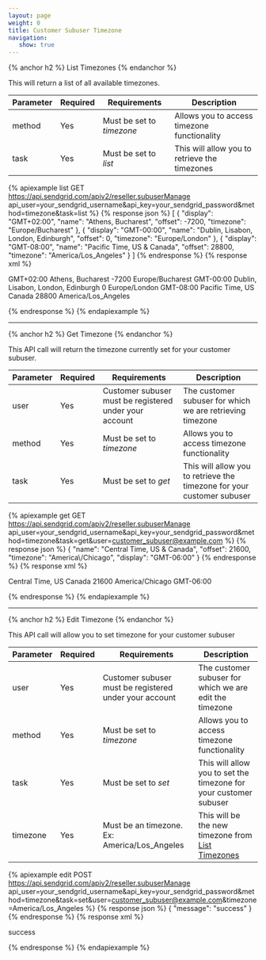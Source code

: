 ```yaml
---
layout: page
weight: 0
title: Customer Subuser Timezone
navigation:
   show: true
---
```


{% anchor h2 %}
List Timezones 
{% endanchor %}

This will return a list of all available timezones.

<table class="table table-bordered table-striped">
   <thead>
      <tr>
         <th>Parameter</th>
         <th>Required</th>
         <th>Requirements</th>
         <th>Description</th>
      </tr>
   </thead>
   <tbody>
      <tr>
         <td>method</td>
         <td>Yes</td>
         <td>
            Must be set to
            <em>timezone</em>
         </td>
         <td>Allows you to access timezone functionality</td>
      </tr>
      <tr>
         <td>task</td>
         <td>Yes</td>
         <td>
            Must be set to
            <em>list</em>
         </td>
         <td>This will allow you to retrieve the timezones</td>
      </tr>
   </tbody>
</table>



{% apiexample list GET https://api.sendgrid.com/apiv2/reseller.subuserManage api_user=your_sendgrid_username&api_key=your_sendgrid_password&method=timezone&task=list %}
  {% response json %}
[
  {
    "display": "GMT+02:00",
    "name": "Athens, Bucharest",
    "offset": -7200,
    "timezone": "Europe/Bucharest"
  },
  {
    "display": "GMT-00:00",
    "name": "Dublin, Lisabon, London, Edinburgh",
    "offset": 0,
    "timezone": "Europe/London"
  },
  {
    "display": "GMT-08:00",
    "name": "Pacific Time, US & Canada",
    "offset": 28800,
    "timezone": "America/Los_Angeles"
  }
]
{% endresponse %}
  {% response xml %}
<?xml version="1.0" encoding="ISO-8859-1"?>

<timezones>
   <timezone>
      <display>GMT+02:00</display>
      <name>Athens, Bucharest</name>
      <offset>-7200</offset>
      <timezone>Europe/Bucharest</timezone>
   </timezone>
   <timezone>
      <display>GMT-00:00</display>
      <name>Dublin, Lisabon, London, Edinburgh</name>
      <offset>0</offset>
      <timezone>Europe/London</timezone>
   </timezone>
   <timezone>
      <display>GMT-08:00</display>
      <name>Pacific Time, US  Canada</name>
      <offset>28800</offset>
      <timezone>America/Los_Angeles</timezone>
   </timezone>
</timezones>

  {% endresponse %}
{% endapiexample %}

* * * * *


{% anchor h2 %}
Get Timezone 
{% endanchor %}

This API call will return the timezone currently set for your customer subuser.

<table class="table table-bordered table-striped">
   <thead>
      <tr>
         <th>Parameter</th>
         <th>Required</th>
         <th>Requirements</th>
         <th>Description</th>
      </tr>
   </thead>
   <tbody>
      <tr>
         <td>user</td>
         <td>Yes</td>
         <td>Customer subuser must be registered under your account</td>
         <td>The customer subuser for which we are retrieving timezone</td>
      </tr>
      <tr>
         <td>method</td>
         <td>Yes</td>
         <td>
            Must be set to
            <em>timezone</em>
         </td>
         <td>Allows you to access timezone functionality</td>
      </tr>
      <tr>
         <td>task</td>
         <td>Yes</td>
         <td>
            Must be set to
            <em>get</em>
         </td>
         <td>This will allow you to retrieve the timezone for your customer subuser</td>
      </tr>
   </tbody>
</table>



{% apiexample get GET https://api.sendgrid.com/apiv2/reseller.subuserManage api_user=your_sendgrid_username&api_key=your_sendgrid_password&method=timezone&task=get&user=customer_subuser@example.com %}
  {% response json %}
{
  "name": "Central Time, US & Canada",
  "offset": 21600,
  "timezone": "America\\/Chicago",
  "display": "GMT-06:00"
}
{% endresponse %}
  {% response xml %}
<?xml version="1.0" encoding="ISO-8859-1"?>

<timezone>
   <name>Central Time, US Canada</name>
   <offset>21600</offset>
   <timezone>America/Chicago</timezone>
   <display>GMT-06:00</display>
</timezone>

  {% endresponse %}
{% endapiexample %}

* * * * *


{% anchor h2 %}
Edit Timezone 
{% endanchor %}

This API call will allow you to set timezone for your customer subuser

<table class="table table-bordered table-striped">
   <thead>
      <tr>
         <th>Parameter</th>
         <th>Required</th>
         <th>Requirements</th>
         <th>Description</th>
      </tr>
   </thead>
   <tbody>
      <tr>
         <td>user</td>
         <td>Yes</td>
         <td>Customer subuser must be registered under your account</td>
         <td>The customer subuser for which we are edit the timezone</td>
      </tr>
      <tr>
         <td>method</td>
         <td>Yes</td>
         <td>
            Must be set to
            <em>timezone</em>
         </td>
         <td>Allows you to access timezone functionality</td>
      </tr>
      <tr>
         <td>task</td>
         <td>Yes</td>
         <td>
            Must be set to
            <em>set</em>
         </td>
         <td>This will allow you to set the timezone for your customer subuser</td>
      </tr>
      <tr>
         <td>timezone</td>
         <td>Yes</td>
         <td>Must be an timezone. Ex: America/Los_Angeles</td>
         <td>
            This will be the new timezone from
            <a href="#-List-Timezones">List Timezones</a>
         </td>
      </tr>
   </tbody>
</table>



{% apiexample edit POST https://api.sendgrid.com/apiv2/reseller.subuserManage api_user=your_sendgrid_username&api_key=your_sendgrid_password&method=timezone&task=set&user=customer_subuser@example.com&timezone=America/Los_Angeles %}
  {% response json %}
{
  "message": "success"
}
{% endresponse %}
  {% response xml %}
<?xml version="1.0" encoding="ISO-8859-1"?>

<result>
   <message>success</message>
</result>

  {% endresponse %}
{% endapiexample %}
